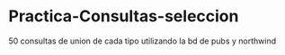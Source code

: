 # Practica-Consultas-seleccion
50 consultas de union de cada tipo utilizando la bd de pubs y northwind
